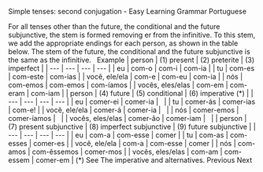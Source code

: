 Simple tenses: second conjugation - Easy Learning Grammar Portuguese
 
For all tenses other than the future, the conditional and the future subjunctive, the stem is formed removing er from the infinitive. To this stem, we add the appropriate endings for each person, as shown in the table below. The stem of the future, the conditional and the future subjunctive is the same as the infinitive.
 
Example
| person | (1) present | (2) preterite | (3) imperfect |
| --- | --- | --- | --- |
| eu | com-o | com-i | com-ia |
| tu | com-es | com-este | com-ias |
| você, ele/ela | com-e | com-eu | com-ia |
| nós | com-emos | com-emos | com-íamos |
| vocês, eles/elas | com-em | com-eram | com-iam |
| person | (4) future | (5) conditional | (6) imperative (\*) |
| --- | --- | --- | --- |
| eu | comer-ei | comer-ia |   |
| tu | comer-ás | comer-ias | com-e! |
| você, ele/ela | comer-á | comer-ia |   |
| nós | comer-emos | comer-íamos |   |
| vocês, eles/elas | comer-ão | comer-iam |   |
| person | (7) present subjunctive | (8) imperfect subjunctive | (9) future subjunctive |
| --- | --- | --- | --- |
| eu | com-a | com-esse | comer |
| tu | com-as | com-esses | comer-es |
| você, ele/ela | com-a | com-esse | comer |
| nós | com-amos | com-êssemos | comer-mos |
| vocês, eles/elas | com-am | com-essem | comer-em |
(\*) See The imperative and alternatives.
Previous
Next
